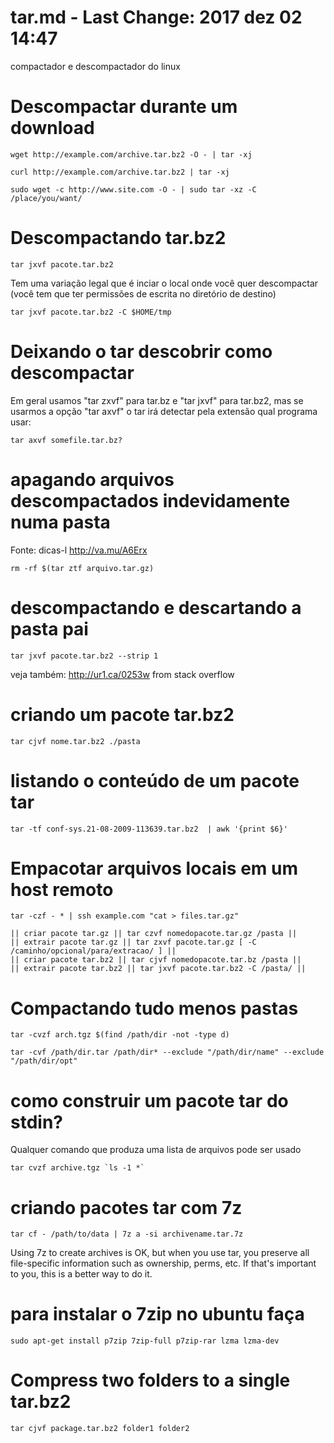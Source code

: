 # tar.md - Last Change: 2017 dez 02 14:47
compactador e descompactador do linux

# Descompactar durante um download

    wget http://example.com/archive.tar.bz2 -O - | tar -xj

    curl http://example.com/archive.tar.bz2 | tar -xj

    sudo wget -c http://www.site.com -O - | sudo tar -xz -C /place/you/want/

# Descompactando tar.bz2

    tar jxvf pacote.tar.bz2

Tem uma variação legal que é inciar o local onde você quer descompactar (você
tem que ter permissões de escrita no diretório de destino)

    tar jxvf pacote.tar.bz2 -C $HOME/tmp

# Deixando o tar descobrir como descompactar

Em geral usamos "tar zxvf" para tar.bz
e "tar jxvf" para tar.bz2, mas se usarmos a opção "tar axvf"
o tar irá detectar pela extensão qual programa usar:

    tar axvf somefile.tar.bz?

# apagando arquivos descompactados indevidamente numa pasta
Fonte: dicas-l http://va.mu/A6Erx

    rm -rf $(tar ztf arquivo.tar.gz)

# descompactando e descartando a pasta pai

    tar jxvf pacote.tar.bz2 --strip 1

veja também: http://ur1.ca/0253w from stack overflow
# criando um pacote tar.bz2

    tar cjvf nome.tar.bz2 ./pasta

# listando o conteúdo de um pacote tar

    tar -tf conf-sys.21-08-2009-113639.tar.bz2  | awk '{print $6}'

# Empacotar arquivos locais em um host remoto

    tar -czf - * | ssh example.com "cat > files.tar.gz"

    || criar pacote tar.gz || tar czvf nomedopacote.tar.gz /pasta ||
    || extrair pacote tar.gz || tar zxvf pacote.tar.gz [ -C /caminho/opcional/para/extracao/ ] ||
    || criar pacote tar.bz2 || tar cjvf nomedopacote.tar.bz /pasta ||
    || extrair pacote tar.bz2 || tar jxvf pacote.tar.bz2 -C /pasta/ ||

# Compactando tudo menos pastas

    tar -cvzf arch.tgz $(find /path/dir -not -type d)

    tar -cvf /path/dir.tar /path/dir* --exclude "/path/dir/name" --exclude "/path/dir/opt"

# como construir um pacote tar do stdin?
Qualquer comando que produza uma lista de arquivos pode ser usado

    tar cvzf archive.tgz `ls -1 *`

# criando pacotes tar com 7z

    tar cf - /path/to/data | 7z a -si archivename.tar.7z

Using 7z to create archives is OK, but when you use tar, you preserve all
file-specific information such as ownership, perms, etc. If that's important to
you, this is a better way to do it.

# para instalar o 7zip no ubuntu faça

    sudo apt-get install p7zip 7zip-full p7zip-rar lzma lzma-dev

# Compress two folders to a single tar.bz2

    tar cjvf package.tar.bz2 folder1 folder2
